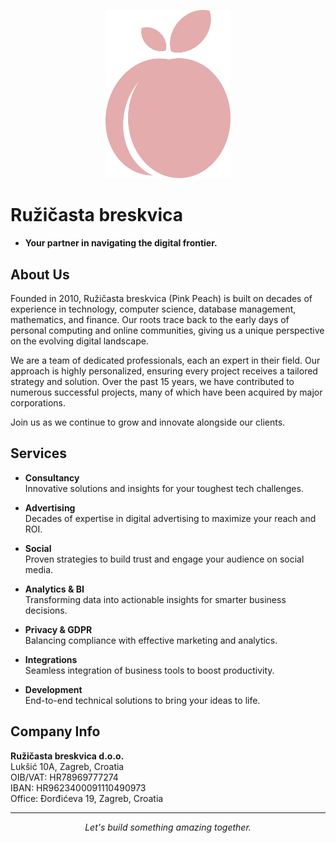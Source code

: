 <!-- Place your logo here -->
<p align="center">
  <img src="https://github.com/Ruzicasta-breskvica/.github/blob/main/assets/pmnLogoPink.8c3e56b4.svg" alt="Ružičasta breskvica logo" width="200"/>
</p>

# Ružičasta breskvica

- **Your partner in navigating the digital frontier.**

</p>

## About Us

Founded in 2010, Ružičasta breskvica (Pink Peach) is built on decades of experience in technology, computer science, database management, mathematics, and finance. Our roots trace back to the early days of personal computing and online communities, giving us a unique perspective on the evolving digital landscape.

We are a team of dedicated professionals, each an expert in their field. Our approach is highly personalized, ensuring every project receives a tailored strategy and solution. Over the past 15 years, we have contributed to numerous successful projects, many of which have been acquired by major corporations.

Join us as we continue to grow and innovate alongside our clients.


## Services

- **Consultancy**  
  Innovative solutions and insights for your toughest tech challenges.

- **Advertising**  
  Decades of expertise in digital advertising to maximize your reach and ROI.

- **Social**  
  Proven strategies to build trust and engage your audience on social media.

- **Analytics & BI**  
  Transforming data into actionable insights for smarter business decisions.

- **Privacy & GDPR**  
  Balancing compliance with effective marketing and analytics.

- **Integrations**  
  Seamless integration of business tools to boost productivity.

- **Development**  
  End-to-end technical solutions to bring your ideas to life.


## Company Info

**Ružičasta breskvica d.o.o.**  
Lukšić 10A, Zagreb, Croatia  
OIB/VAT: HR78969777274  
IBAN: HR9623400091110490973  
Office: Đorđićeva 19, Zagreb, Croatia

---

<p align="center">
  <em>Let's build something amazing together.</em>
</p>
